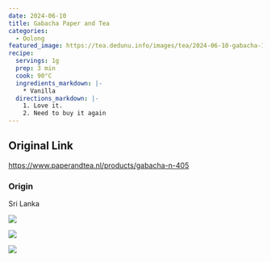 ```yaml
---
date: 2024-06-10
title: Gabacha Paper and Tea
categories:
  - Oolong
featured_image: https://tea.dedunu.info/images/tea/2024-06-10-gabacha-1.jpeg
recipe:
  servings: 1g
  prep: 3 min
  cook: 90°C
  ingredients_markdown: |-
    * Vanilla
  directions_markdown: |-
    1. Love it.
    2. Need to buy it again
---
```


## Original Link

<https://www.paperandtea.nl/products/gabacha-n-405>

### Origin

Sri Lanka

![](https://tea.dedunu.info/images/tea/2024-06-10-gabacha-2.jpeg)

![](https://tea.dedunu.info/images/tea/2024-06-10-gabacha-3.jpeg)

![](https://tea.dedunu.info/images/tea/2024-06-10-gabacha-4.jpeg)
